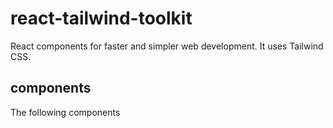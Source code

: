 # react-tailwind-toolkit

React components for faster and simpler web development. It uses Tailwind CSS.

## components

The following components
